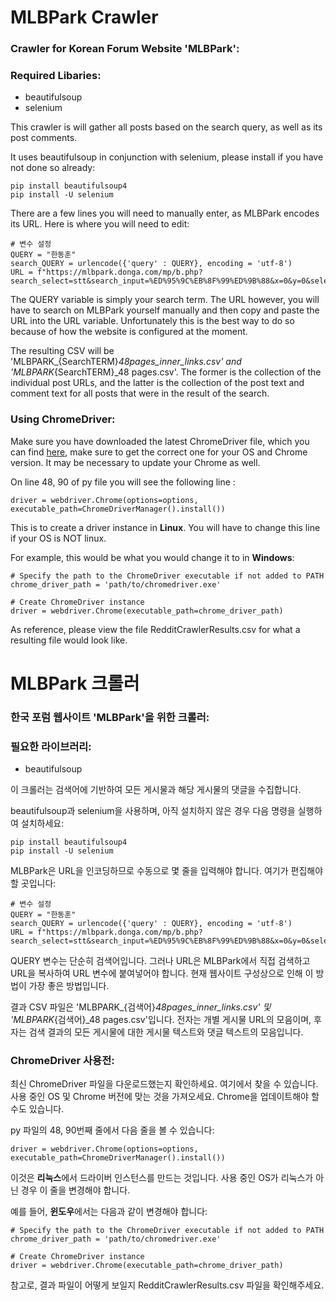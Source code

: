 # MLBPark Crawler
### Crawler for Korean Forum Website 'MLBPark':

### Required Libaries:
- beautifulsoup
- selenium
  
This crawler is will gather all posts based on the search query, as well as its post comments.

It uses beautifulsoup in conjunction with selenium, please install if you have not done so already:

```
pip install beautifulsoup4
pip install -U selenium

```

There are a few lines you will need to manually enter, as MLBPark encodes its URL. Here is where you will need to edit:
```
# 변수 설정 
QUERY = "한동훈"
search_QUERY = urlencode({'query' : QUERY}, encoding = 'utf-8')
URL = f"https://mlbpark.donga.com/mp/b.php?search_select=stt&search_input=%ED%95%9C%EB%8F%99%ED%9B%88&x=0&y=0&select=stt&m=search&b=bullpen&query=%ED%95%9C%EB%8F%99%ED%9B%88" 

```

The QUERY variable is simply your search term. The URL however, you will have to search on MLBPark yourself manually and then copy and paste the URL into the URL variable. Unfortunately this is the best way to do so because of how the website is configured at the moment.

The resulting CSV will be 'MLBPARK_{SearchTERM}_48pages_inner_links.csv' and 'MLBPARK_{SearchTERM}_48 pages.csv'. The former is the collection of the individual post URLs, and the latter is the collection of the post text and comment text for all posts that were in the result of the search.

### Using ChromeDriver: 
Make sure you have downloaded the latest ChromeDriver file, which you can find [here](https://chromedriver.chromium.org/getting-started), make sure to get the correct one for your OS and Chrome version. It may be necessary to update your Chrome as well.

On line 48, 90 of py file you will see the following line : 
```
driver = webdriver.Chrome(options=options, executable_path=ChromeDriverManager().install())
```

This is to create a driver instance in **Linux**. You will have to change this line if your OS is NOT linux. 

For example, this would be what you would change it to in **Windows**:
```
# Specify the path to the ChromeDriver executable if not added to PATH
chrome_driver_path = 'path/to/chromedriver.exe'

# Create ChromeDriver instance
driver = webdriver.Chrome(executable_path=chrome_driver_path)
```

As reference, please view the file RedditCrawlerResults.csv for what a resulting file would look like.
# MLBPark 크롤러
### 한국 포럼 웹사이트 'MLBPark'을 위한 크롤러:

### 필요한 라이브러리:
- beautifulsoup


이 크롤러는 검색어에 기반하여 모든 게시물과 해당 게시물의 댓글을 수집합니다.

beautifulsoup과 selenium을 사용하며, 아직 설치하지 않은 경우 다음 명령을 실행하여 설치하세요:

```
pip install beautifulsoup4
pip install -U selenium

```

MLBPark은 URL을 인코딩하므로 수동으로 몇 줄을 입력해야 합니다. 여기가 편집해야 할 곳입니다:
```
# 변수 설정 
QUERY = "한동훈"
search_QUERY = urlencode({'query' : QUERY}, encoding = 'utf-8')
URL = f"https://mlbpark.donga.com/mp/b.php?search_select=stt&search_input=%ED%95%9C%EB%8F%99%ED%9B%88&x=0&y=0&select=stt&m=search&b=bullpen&query=%ED%95%9C%EB%8F%99%ED%9B%88" 

```

QUERY 변수는 단순히 검색어입니다. 그러나 URL은 MLBPark에서 직접 검색하고 URL을 복사하여 URL 변수에 붙여넣어야 합니다. 현재 웹사이트 구성상으로 인해 이 방법이 가장 좋은 방법입니다.

결과 CSV 파일은 'MLBPARK_{검색어}_48pages_inner_links.csv' 및 'MLBPARK_{검색어}_48 pages.csv'입니다. 전자는 개별 게시물 URL의 모음이며, 후자는 검색 결과의 모든 게시물에 대한 게시물 텍스트와 댓글 텍스트의 모음입니다.

### ChromeDriver 사용전: 
최신 ChromeDriver 파일을 다운로드했는지 확인하세요. 여기에서 찾을 수 있습니다. 사용 중인 OS 및 Chrome 버전에 맞는 것을 가져오세요. Chrome을 업데이트해야 할 수도 있습니다.

py 파일의 48, 90번째 줄에서 다음 줄을 볼 수 있습니다:
```
driver = webdriver.Chrome(options=options, executable_path=ChromeDriverManager().install())
```

이것은 **리눅스**에서 드라이버 인스턴스를 만드는 것입니다. 사용 중인 OS가 리눅스가 아닌 경우 이 줄을 변경해야 합니다.

예를 들어, **윈도우**에서는 다음과 같이 변경해야 합니다:
```
# Specify the path to the ChromeDriver executable if not added to PATH
chrome_driver_path = 'path/to/chromedriver.exe'

# Create ChromeDriver instance
driver = webdriver.Chrome(executable_path=chrome_driver_path)
```

참고로, 결과 파일이 어떻게 보일지 RedditCrawlerResults.csv 파일을 확인해주세요.
